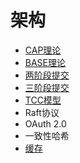 # 架构

- [CAP理论](cap.md)
- [BASE理论](base.md)
- [两阶段提交](2-phase-commit.md)
- [三阶段提交](3-phase-commit.md)
- [TCC模型](try-confirm-cancel.md)
- Raft协议
- OAuth 2.0
- 一致性哈希
- [缓存](cache.md)